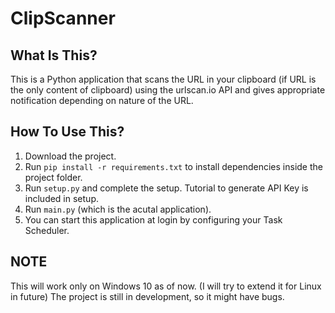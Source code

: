 # ClipScanner

What Is This?
-------------

This is a Python application that scans the URL in your clipboard (if URL is the only content of clipboard) using the urlscan.io API and gives appropriate notification depending on nature of the URL.


How To Use This?
----------------

1. Download the project.
2. Run `pip install -r requirements.txt` to install dependencies inside the project folder.
3. Run `setup.py` and complete the setup. Tutorial to generate API Key is included in setup.
4. Run `main.py` (which is the acutal application).
5. You can start this application at login by configuring your Task Scheduler.


NOTE
----

This will work only on Windows 10 as of now. (I will try to extend it for Linux in future)
The project is still in development, so it might have bugs.
